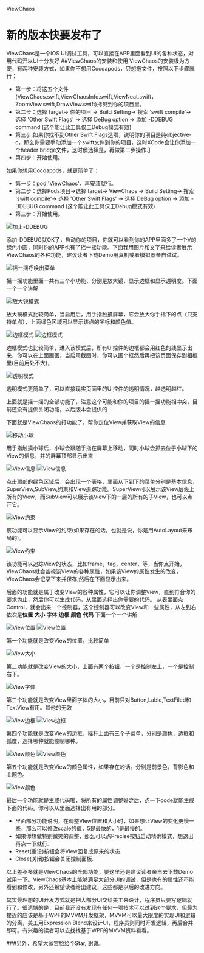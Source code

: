 ViewChaos


新的版本快要发布了
===
ViewChaos是一个iOS UI调试工具，可以直接在APP里面看到UI的各种状态，对用代码开以UI十分友好
##ViewChaos的安装和使用
ViewChaos的安装极为方便，有两种安装方式，如果你不想用Cocoapods，只想拖文件，按照以下步骤就行：
+ 第一步：将这五个文件(ViewChaos.swift,ViewChaosInfo.swift,ViewNeat.swift，ZoomView.swift,DrawView.swift)拷贝到你的项目里。
+ 第二步：选择 target-> 你的项目 -> Build Setting-> 搜索 'swift compile'-> 选择 'Other Swift Flags' -> 选择 DeBug option -> 添加 -DDEBUG command (这个能让此工具仅工Debug模式有效)
+ 第三步:如果你找不到Other Swift Flags选项，说明你的项目是纯objective-c，那么你需要手动添加一个swift文件到你的项目，这时XCode会让你添加一个header bridge文件，这时侯选择是，再做第二步操作.】
+ 第四步：开始使用。

如果你想用Cocoapods，就更简单了：
+ 第一步：pod 'ViewChaos'，再安装就行。
+ 第二步：选择Pods项目->选择 target-> ViewChaos -> Build Setting-> 搜索 'swift compile'-> 选择 'Other Swift Flags' -> 选择 DeBug option -> 添加 -DDEBUG command (这个能让此工具仅工Debug模式有效).
+ 第三步：开始使用。

![加上-DDEBUG](https://raw.githubusercontent.com/DuckDeck/ViewChaos/master/ViewChaosDemo/Resource/0.png)

添加-DDEBUG就OK了，启动你的项目，你就可以看到你的APP里面多了一个V的绿色小圆，同时你的APP也有了摇一摇功能。下面我用图片和文字来给读者展示ViewChaos的各种功能，建议读者下载Demo用真机或者模拟器亲自试试。

![摇一摇呼唤出菜单](https://raw.githubusercontent.com/DuckDeck/ViewChaos/master/ViewChaosDemo/Resource/shake_pop_menu.gif)

摇一摇功能里面一共有三个小功能，分别是放大镜，显示边框和显示透明度。下面一个一个讲解

![放大镜模式](https://raw.githubusercontent.com/DuckDeck/ViewChaos/master/ViewChaosDemo/Resource/chaos_zoom.gif)

放大镜模式比较简单，当启用后，用手指触摸屏幕，它会放大你手指下的点（只支持单点），上面绿色区域可以显示该点的坐标和颜色值。

![边框模式](https://raw.githubusercontent.com/DuckDeck/ViewChaos/master/ViewChaosDemo/Resource/chaos_border_1.gif)
![边框模式](https://raw.githubusercontent.com/DuckDeck/ViewChaos/master/ViewChaosDemo/Resource/chaos_border_2.gif)

边框模式也比较简单，进入该模式后，所有UI控件的边框都会用红色的线显示出来，你可以在上面画画，当启用截图时，你可以画个框然后再把该页面保存到相框里(目前用处不大)，

![透明模式](https://raw.githubusercontent.com/DuckDeck/ViewChaos/master/ViewChaosDemo/Resource/chaos_alpha.gif)

透明模式更简单了，可以直接现实页面里的UI控件的透明情况，越透明越红。

上面就是摇一摇的全部功能了，注意这个可能和你的项目的摇一摇功能相冲突，目前还没有提供关闭功能，以后版本会提供的

下面就是ViewChaos的打功能了，帮你定位View并获取View的信息

![移动小球](https://raw.githubusercontent.com/DuckDeck/ViewChaos/master/ViewChaosDemo/Resource/chaos_ball_move.gif)

用手指触摸小球后，小球会跟随手指在屏幕上移动，同时小球会抓去位于小球下的View的信息，并的屏幕顶部显示出来

![View信息](https://raw.githubusercontent.com/DuckDeck/ViewChaos/master/ViewChaosDemo/Resource/chaos_view_level1.gif)
![View信息](https://raw.githubusercontent.com/DuckDeck/ViewChaos/master/ViewChaosDemo/Resource/chaos_view_level2.gif)

点击顶部的绿色区域后，会出现一个表格，里面从下到下的菜单分别是基本信息，SuperView,SubView,约束和View追踪功能。SuperView可以展示该View层级上所有的View，而SubView可以展示该View下的一层的所有的子View，也可以点开它。

![View约束](https://raw.githubusercontent.com/DuckDeck/ViewChaos/master/ViewChaosDemo/Resource/chaos_constrain.gif)

该功能可以显示View的约束(如果存在的话，也就是说，你是用AutoLayout来布局的)。

![View约束](https://raw.githubusercontent.com/DuckDeck/ViewChaos/master/ViewChaosDemo/Resource/chaos_trace_view.gif)

该功能可以追踪View的状态，比如frame，tag，center，等，当你点开始，ViewChaos就会监视该View的各种属性，如果该View的属性发生的改变，ViewChaos会记录下来并保存,然后在下面显示出来。

后面的功能就是属于改变View的各种属性，它可以让你调整View，直到符合你的要求为止，然后你可以生成代码，从里面选择出你需要的代码。
从表里面点Control，就会出来一个控制器，这个控制器可以改变View和一些属性，从左到右依次是**位置** **大小** **字体** **边框** **颜色** **代码**
下面一个一个讲解



![View位置](https://raw.githubusercontent.com/DuckDeck/ViewChaos/master/ViewChaosDemo/Resource/chaos_control_move.gif)
![View位置](https://raw.githubusercontent.com/DuckDeck/ViewChaos/master/ViewChaosDemo/Resource/chaos_control_move2.gif)

第一个功能就是改变View的位置，比较简单



![View大小](https://raw.githubusercontent.com/DuckDeck/ViewChaos/master/ViewChaosDemo/Resource/chaos_control_size1.gif)

第二功能就是改变View的大小，上面有两个按钮，一个是控制左上，一个是控制右下。


![View字体](https://raw.githubusercontent.com/DuckDeck/ViewChaos/master/ViewChaosDemo/Resource/chaos_control_size.gif)

第三个功能就是改变View里面字体的大小，目前只对Button,Lable,TextFiled和TextView有用。其他的无效

![View边框](https://raw.githubusercontent.com/DuckDeck/ViewChaos/master/ViewChaosDemo/Resource/chaos_control_border.gif)
![View边框](https://raw.githubusercontent.com/DuckDeck/ViewChaos/master/ViewChaosDemo/Resource/chaos_control_border2.gif)

第四个功能就是改变View的边框，摇杆上面有三个子菜单，分别是颜色，边框和弧度，选择哪种就能控制哪种。

![View颜色](https://raw.githubusercontent.com/DuckDeck/ViewChaos/master/ViewChaosDemo/Resource/chaos_control_color1.gif)
![View颜色](https://raw.githubusercontent.com/DuckDeck/ViewChaos/master/ViewChaosDemo/Resource/chaos_control_color2.gif)

第五个功能就是改变View的颜色属性，如果存在的话。分别是前景色，背影色和主题色。

![View颜色](https://raw.githubusercontent.com/DuckDeck/ViewChaos/master/ViewChaosDemo/Resource/00.png)

最后一个功能就是生成代码啦，将所有的属性调整好之后，点一下code就能生成下面的代码。你可以从里面选择出有用的部分。

+ 里面部分功能说明，在调整VIew位置和大小时，如果想让View的变化更慢一些，那么可以修改scale的值，5是最快的，1是最慢的。
+ 如果你想做特别微笑的调整，那么可以点Precise按钮启动精确模式，想退出再点一下就行.
+ Reset(重设)按钮会将View回复成原来的状态.
+ Close(关闭)按钮会关闭控制面板.

以上差不多就是VIewChaos的全部功能，要这里还是建议读者亲自去下载Demo试用一下。ViewChaos基本上能够满足大部分UI的调试，但是也有的属性还不能看到和修改，另外还希望读者给出建议，这些都是以后的改进方向。

其实最理想的UI开发方式就是把大部分UI交给美工来设计，程序员只要写逻辑就行了。很遗憾的是，目前我还没有发现有任何一项技术可以过到这个要求，但最为接近的应该是基于WPF的MVVM开发框架，MVVM可以最大限度的实现UI和逻辑的分离，美工用Expression Blend来设计UI，程序员则同时开发逻辑，再后合并即可。有兴趣的读者可以去找找基于WPF的MVVM资料看看。

###另外，希望大家赏脸给个Star, 谢谢。
